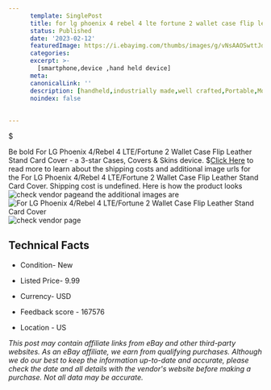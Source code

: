 ```yaml
---
      template: SinglePost
      title: for lg phoenix 4 rebel 4 lte fortune 2 wallet case flip leather stand card cover
      status: Published
      date: '2023-02-12'
      featuredImage: https://i.ebayimg.com/thumbs/images/g/vNsAAOSwttJdpujU/s-l225.jpg
      categories: 
      excerpt: >-
        [smartphone,device ,hand held device]
      meta:
      canonicalLink: ''
      description: [handheld,industrially made,well crafted,Portable,Mobile,Compact,Convenient,Lightweight,Maneuverable,Man-portable,Miniature,Carriable,Hand-held,Light,Holdable,Transportable,Mobile device,Pocket-sized,On-the-go,Wireless,Cordless,Compact size,Convenient size, smartphone,device ,hand held device]
      noindex: false
      
        
---
```

$

Be bold For LG Phoenix 4/Rebel 4 LTE/Fortune 2 Wallet Case Flip Leather Stand Card Cover - a 3-star Cases, Covers & Skins device.
$[Click Here](https://www.ebay.com/itm/223708961957?hash=item341617dca5%3Ag%3AvNsAAOSwttJdpujU&mkevt=1&mkcid=1&mkrid=711-53200-19255-0&campid=%253CePNCampaignId%253E&customid=%253CreferenceId%253E&toolid=10049) to read more to learn about the shipping costs and additional image urls for the For LG Phoenix 4/Rebel 4 LTE/Fortune 2 Wallet Case Flip Leather Stand Card Cover. Shipping cost is undefined. Here is how the product looks ![check vendor page](https://i.ebayimg.com/thumbs/images/g/vNsAAOSwttJdpujU/s-l225.jpg)and the additional images are![For LG Phoenix 4/Rebel 4 LTE/Fortune 2 Wallet Case Flip Leather Stand Card Cover](https://i.ebayimg.com/images/g/vNsAAOSwttJdpujU/s-l1600.jpg)![check vendor page](https://origin-galleryplus.ebayimg.com/ws/web/223708961957_2_0_1/225x225.jpg,https://origin-galleryplus.ebayimg.com/ws/web/223708961957_3_0_1/225x225.jpg,https://origin-galleryplus.ebayimg.com/ws/web/223708961957_4_0_1/225x225.jpg,https://origin-galleryplus.ebayimg.com/ws/web/223708961957_5_0_1/225x225.jpg,https://origin-galleryplus.ebayimg.com/ws/web/223708961957_6_0_1/225x225.jpg,https://origin-galleryplus.ebayimg.com/ws/web/223708961957_7_0_1/225x225.jpg,https://origin-galleryplus.ebayimg.com/ws/web/223708961957_8_0_1/225x225.jpg,https://origin-galleryplus.ebayimg.com/ws/web/223708961957_9_0_1/225x225.jpg,https://origin-galleryplus.ebayimg.com/ws/web/223708961957_10_0_1/225x225.jpg)



 ## Technical Facts 



     
      

 - Condition- New 


      

 - Listed Price- 9.99 


      

 - Currency- USD 


      

 - Feedback score - 167576 


      

 - Location - US 


      
      

 *_This post may contain affiliate links from eBay and other third-party websites. As an eBay affiliate, we earn from qualifying purchases. Although we do our best to keep the information up-to-date and accurate, please check the date and all details with the vendor's website before making a purchase. Not all data may be accurate._*






